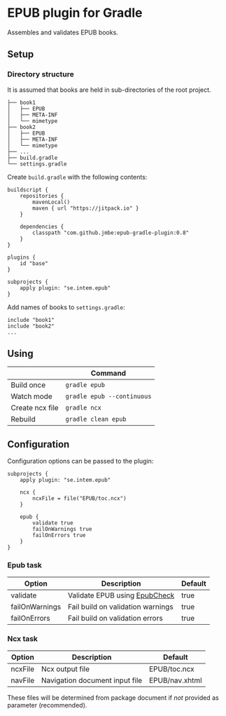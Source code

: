 # EPUB plugin for Gradle

Assembles and validates EPUB books.

## Setup

### Directory structure

It is assumed that books are held in sub-directories of the root project.

    ├── book1
    │   ├── EPUB
    │   ├── META-INF
    │   └── mimetype
    ├── book2
    │   ├── EPUB
    │   ├── META-INF
    │   └── mimetype
    ├── ...
    ├── build.gradle
    └── settings.gradle

Create `build.gradle` with the following contents:

    buildscript {
        repositories {
            mavenLocal()
            maven { url "https://jitpack.io" }
        }
    
        dependencies {
            classpath "com.github.jmbe:epub-gradle-plugin:0.8"
        }
    }

    plugins {
        id "base"
    }
    
    subprojects {
        apply plugin: "se.intem.epub"
    }

Add names of books to `settings.gradle`:

    include "book1"
    include "book2"
    ...


## Using

| | Command |
| --- | --- |
| Build once | `gradle epub` | 
| Watch mode | `gradle epub --continuous` |
| Create ncx file | `gradle ncx` |
| Rebuild | `gradle clean epub` |

## Configuration

Configuration options can be passed to the plugin:

    subprojects {
        apply plugin: "se.intem.epub"
        
        ncx {
            ncxFile = file("EPUB/toc.ncx")
        }
    
        epub {
            validate true
            failOnWarnings true
            failOnErrors true
        }
    }

### Epub task

| Option | Description | Default |
| --- | --- | --- |
| validate | Validate EPUB using [EpubCheck](https://github.com/IDPF/epubcheck/) | true |
| failOnWarnings | Fail build on validation warnings | true |
| failOnErrors | Fail build on validation errors | true |

### Ncx task

| Option | Description | Default |
| --- | --- | --- |
| ncxFile | Ncx output file | EPUB/toc.ncx |
| navFile | Navigation document input file | EPUB/nav.xhtml |

These files will be determined from package document if *not* provided as parameter (recommended).
